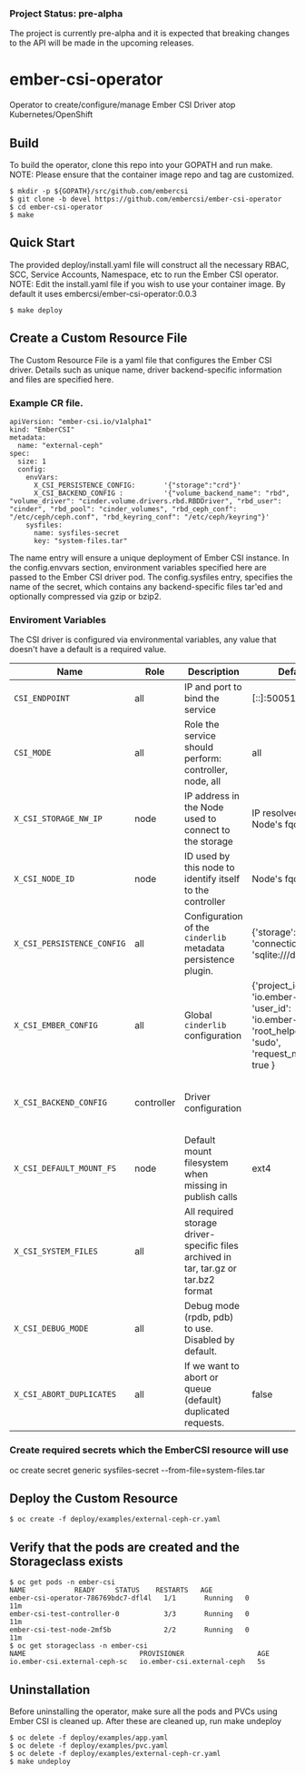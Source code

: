 ### Project Status: pre-alpha
The project is currently pre-alpha and it is expected that breaking changes to the API will be made in the upcoming releases.

# ember-csi-operator
Operator to create/configure/manage Ember CSI Driver atop Kubernetes/OpenShift

## Build
To build the operator, clone this repo into your GOPATH and run make. NOTE: Please ensure that the container image repo and tag are customized.
```
$ mkdir -p ${GOPATH}/src/github.com/embercsi
$ git clone -b devel https://github.com/embercsi/ember-csi-operator
$ cd ember-csi-operator
$ make
```

## Quick Start
The provided deploy/install.yaml file will construct all the necessary RBAC, SCC, Service Accounts, Namespace, etc to run the Ember CSI operator. NOTE: Edit the install.yaml file if you wish to use your container image. By default it uses embercsi/ember-csi-operator:0.0.3

```
$ make deploy
```

## Create a Custom Resource File
The Custom Resource File is a yaml file that configures the Ember CSI driver. Details such as unique name, driver backend-specific information and files are specified here. 
### Example CR file.
```
apiVersion: "ember-csi.io/v1alpha1"
kind: "EmberCSI"
metadata:
  name: "external-ceph"
spec:
  size: 1
  config:
    envVars:
      X_CSI_PERSISTENCE_CONFIG:       '{"storage":"crd"}'
      X_CSI_BACKEND_CONFIG :          '{"volume_backend_name": "rbd", "volume_driver": "cinder.volume.drivers.rbd.RBDDriver", "rbd_user": "cinder", "rbd_pool": "cinder_volumes", "rbd_ceph_conf": "/etc/ceph/ceph.conf", "rbd_keyring_conf": "/etc/ceph/keyring"}'
    sysfiles:
      name: sysfiles-secret
      key: "system-files.tar"
```

The name entry will ensure a unique deployment of Ember CSI instance. In the config.envvars section, environment variables specified here are passed to the Ember CSI driver pod. The config.sysfiles entry, specifies the name of the secret, which contains any backend-specific files tar'ed and optionally compressed via gzip or bzip2.

### Enviroment Variables

The CSI driver is configured via environmental variables, any value that doesn't have a default is a required value.

| Name                       | Role       | Description                                                   | Default                                                                                                      | Example                                                                                                                                                                                                                                 |
| -------------------------- | ---------- | ------------------------------------------------------------- | ------------------------------------------------------------------------------------------------------------ | --------------------------------------------------------------------------------------------------------------------------------------------------------------------------------------------------------------------------------------- |
| `CSI_ENDPOINT`             | all        | IP and port to bind the service                               | [::]:50051                                                                                                   | 192.168.1.22:50050                                                                                                                                                                                                                      |
| `CSI_MODE`                 | all        | Role the service should perform: controller, node, all        | all                                                                                                          | controller                                                                                                                                                                                                                              |
| `X_CSI_STORAGE_NW_IP`      | node       | IP address in the Node used to connect to the storage         | IP resolved from Node's fqdn                                                                                 | 192.168.1.22                                                                                                                                                                                                                            |
| `X_CSI_NODE_ID`            | node       | ID used by this node to identify itself to the controller     | Node's fqdn                                                                                                  | csi_test_node                                                                                                                                                                                                                           |
| `X_CSI_PERSISTENCE_CONFIG` | all        | Configuration of the `cinderlib` metadata persistence plugin. | {'storage': 'db', 'connection': 'sqlite:///db.sqlite'}                                                       | {'storage': 'db', 'connection': 'mysql+pymysql://root:stackdb@192.168.1.1/cinder?charset=utf8'}                                                                                                                                         |
| `X_CSI_EMBER_CONFIG`       | all        | Global `cinderlib` configuration                              | {'project_id': 'io.ember-csi', 'user_id': 'io.ember-csi', 'root_helper': 'sudo', 'request_multipath': true } | {"project_id":"k8s project","user_id":"csi driver","root_helper":"sudo"}                                                                                                                                                                |
| `X_CSI_BACKEND_CONFIG`     | controller | Driver configuration                                          |                                                                                                              | {"volume_backend_name": "rbd", "volume_driver": "cinder.volume.drivers.rbd.RBDDriver", "rbd_user": "cinder", "rbd_pool": "volumes", "rbd_ceph_conf": "/etc/ceph/ceph.conf", "rbd_keyring_conf": "/etc/ceph/ceph.client.cinder.keyring"} |
| `X_CSI_DEFAULT_MOUNT_FS`   | node       | Default mount filesystem when missing in publish calls        | ext4                                                                                                         | btrfs                                                                                                                                                                                                                                   |
| `X_CSI_SYSTEM_FILES`       | all        | All required storage driver-specific files archived in tar, tar.gz or tar.bz2 format|                                                                                        | /path/to/etc-ceph.tar.gz                                                                                                                                                                                                                |
| `X_CSI_DEBUG_MODE`         | all        | Debug mode (rpdb, pdb) to use. Disabled by default.           |                                                                                                              | rpdb                                                                                                                                                                                                                                    |
| `X_CSI_ABORT_DUPLICATES`   | all        | If we want to abort or queue (default) duplicated requests.   | false                                                                                                        | true                                                                                                                                                                                                                                    |
### Create required secrets which the EmberCSI resource will use
oc create secret generic sysfiles-secret --from-file=system-files.tar

## Deploy the Custom Resource
```
$ oc create -f deploy/examples/external-ceph-cr.yaml
```
## Verify that the pods are created and the Storageclass exists
```
$ oc get pods -n ember-csi
NAME            READY     STATUS    RESTARTS   AGE
ember-csi-operator-786769bdc7-dfl4l   1/1       Running   0          11m
ember-csi-test-controller-0           3/3       Running   0          11m
ember-csi-test-node-2mf5b             2/2       Running   0          11m
$ oc get storageclass -n ember-csi
NAME                            PROVISIONER                  AGE
io.ember-csi.external-ceph-sc   io.ember-csi.external-ceph   5s
```

## Uninstallation
Before uninstalling the operator, make sure all the pods and PVCs using Ember CSI is cleaned up. After these are cleaned up, run make undeploy

```
$ oc delete -f deploy/examples/app.yaml
$ oc delete -f deploy/examples/pvc.yaml
$ oc delete -f deploy/examples/external-ceph-cr.yaml
$ make undeploy
```
